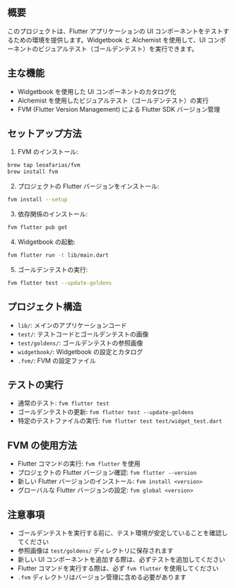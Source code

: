 ## 概要

このプロジェクトは、Flutter アプリケーションの UI コンポーネントをテストするための環境を提供します。Widgetbook と Alchemist を使用して、UI コンポーネントのビジュアルテスト（ゴールデンテスト）を実行できます。

## 主な機能

- Widgetbook を使用した UI コンポーネントのカタログ化
- Alchemist を使用したビジュアルテスト（ゴールデンテスト）の実行
- FVM (Flutter Version Management) による Flutter SDK バージョン管理

## セットアップ方法

1. FVM のインストール:

```bash
brew tap leoafarias/fvm
brew install fvm
```

2. プロジェクトの Flutter バージョンをインストール:

```bash
fvm install --setup
```

3. 依存関係のインストール:

```bash
fvm flutter pub get
```

4. Widgetbook の起動:

```bash
fvm flutter run -t lib/main.dart
```

5. ゴールデンテストの実行:

```bash
fvm flutter test --update-goldens
```

## プロジェクト構造

- `lib/`: メインのアプリケーションコード
- `test/`: テストコードとゴールデンテストの画像
- `test/goldens/`: ゴールデンテストの参照画像
- `widgetbook/`: Widgetbook の設定とカタログ
- `.fvm/`: FVM の設定ファイル

## テストの実行

- 通常のテスト: `fvm flutter test`
- ゴールデンテストの更新: `fvm flutter test --update-goldens`
- 特定のテストファイルの実行: `fvm flutter test test/widget_test.dart`

## FVM の使用方法

- Flutter コマンドの実行: `fvm flutter` を使用
- プロジェクトの Flutter バージョン確認: `fvm flutter --version`
- 新しい Flutter バージョンのインストール: `fvm install <version>`
- グローバルな Flutter バージョンの設定: `fvm global <version>`

## 注意事項

- ゴールデンテストを実行する前に、テスト環境が安定していることを確認してください
- 参照画像は `test/goldens/` ディレクトリに保存されます
- 新しい UI コンポーネントを追加する際は、必ずテストを追加してください
- Flutter コマンドを実行する際は、必ず `fvm flutter` を使用してください
- `.fvm` ディレクトリはバージョン管理に含める必要があります
